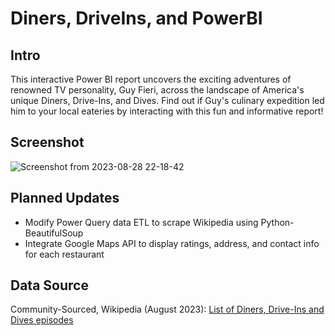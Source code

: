 # Diners, DriveIns, and PowerBI

## Intro
This interactive Power BI report uncovers the exciting adventures of renowned TV personality, Guy Fieri, across the landscape of America's unique Diners, Drive-Ins, and Dives. 
Find out if Guy's culinary expedition led him to your local eateries by interacting with this fun and informative report! 

## Screenshot
![Screenshot from 2023-08-28 22-18-42](https://github.com/asdalexander/Diners-Driveins-PowerBI/assets/95765425/4b78c964-3307-422c-82ed-2f774f6235ce)

## Planned Updates
- Modify Power Query data ETL to scrape Wikipedia using Python-BeautifulSoup
- Integrate Google Maps API to display ratings, address, and contact info for each restaurant

## Data Source
Community-Sourced, Wikipedia (August 2023): [List of Diners, Drive-Ins and Dives episodes](https://en.wikipedia.org/wiki/List_of_Diners,_Drive-Ins_and_Dives_episodes)
